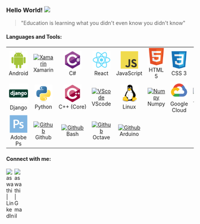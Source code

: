 ### Hello World! <img src="https://media.tenor.com/images/b352bb5a70f1aa0346c5cf6def25f6f0/tenor.gif" width="25px">


>"Education is learning what you didn't even know you didn't know"

#### Languages and Tools:
<table>
  <tr>
    <td align="center"  width="96">
      <a href="#macropower-tech">
        <img src="https://github.com/devicons/devicon/blob/master/icons/android/android-original.svg" width="48" height="48" alt="Android" />
      </a>
      <br>Android
    </td>
    <td align="center"  width="96">
      <a href="#macropower-tech">
        <img src="https://avatars.githubusercontent.com/u/790012?s=200&v=4" width="48" height="48" alt="Xamarin" />
      </a>
      <br>Xamarin
    </td>
    <td align="center" width="96">
      <a href="#macropower-tech">
        <img src="https://github.com/devicons/devicon/blob/master/icons/csharp/csharp-original.svg" width="48" height="48" alt="npm" />
      </a>
      <br>C#
    </td>
     <td align="center" width="96">
      <a href="#macropower-tech" >
        <img src="https://github.com/devicons/devicon/blob/master/icons/react/react-original.svg" width="48" height="48" alt="React" />
      </a>
      <br>React
    </td>
    <td align="center" width="96">
      <a href="#macropower-tech">
        <img src="https://github.com/devicons/devicon/blob/master/icons/javascript/javascript-original.svg" width="48" height="48" alt="JavaScript" />
      </a>
      <br>JavaScript
    </td>
    <td align="center" width="96">
      <a href="#macropower-tech">
        <img src="https://github.com/devicons/devicon/blob/master/icons/html5/html5-original.svg" width="48" height="48" alt="HTML" />
      </a>
      <br>HTML 5
    </td>
    <td align="center" width="96">
      <a href="#macropower-tech">
        <img src="https://github.com/devicons/devicon/blob/master/icons/css3/css3-original.svg" width="48" height="48" alt="CSS 3" />
      </a>
      <br>CSS 3
    </td>
     <td align="center"  width="96">
      <a href="#macropower-tech">
        <img src="https://upload.wikimedia.org/wikipedia/commons/3/33/Figma-logo.svg" width="48" height="48" alt="Figma" />
      </a>
      <br>Figma
    </td>
    </tr>
  <tr>
    <td align="center"  width="96">
      <a href="#macropower-tech">
        <img src="https://github.com/devicons/devicon/blob/master/icons/django/django-original.svg" alt="Django" />
      </a>
      <br>Django
    </td>
     <td align="center" width="96">
      <a href="#macropower-tech">
        <img src="https://github.com/devicons/devicon/blob/master/icons/python/python-original.svg" width="48" height="48" alt="Python" />
      </a>
      <br>Python
    </td>
    <td align="center" width="96">
      <a href="#macropower-tech">
        <img src="https://github.com/devicons/devicon/blob/master/icons/cplusplus/cplusplus-original.svg" width="48" height="48" alt="C++" />
      </a>
      <br>C++&nbsp;(Core)
    </td>
    <td align="center" width="96">
      <a href="#macropower-tech">
        <img src="https://upload.wikimedia.org/wikipedia/commons/9/9a/Visual_Studio_Code_1.35_icon.svg" width="48" height="48" alt="VScode" />
      </a>
      <br>VScode
    </td>
  <td align="center" width="96"> 
      <a href="#macropower-tech" >
        <img src="https://github.com/devicons/devicon/blob/master/icons/linux/linux-original.svg" width="48" height="48" alt="Linux" />
      </a>
      <br>Linux
    </td>
    <td align="center"  width="96">
      <a href="#macropower-tech">
        <img src="https://github.com/numpy/numpy/blob/main/branding/logo/logomark/numpylogoicon.png" width="48" height="48" alt="Numpy" />
      </a>
      <br>Numpy
    </td>
    <td align="center"  width="96">
      <a href="#macropower-tech">
        <img src="https://github.com/devicons/devicon/blob/master/icons/googlecloud/googlecloud-original.svg" width="48" height="48" alt="Google Cloud" />
      </a>
      <br>Google Cloud
    </td>
    <td align="center"  width="96">
      <a href="#macropower-tech">
        <img src="https://github.com/valohai/ml-logos/blob/master/tensorflow-tf.svg" width="48" height="48" alt="Tensorflow" />
      </a>
      <br>Tensorflow
    </td>
    </tr>
  <tr>
   <td align="center" width="96">
      <a href="#macropower-tech">
        <img src="https://github.com/devicons/devicon/blob/master/icons/photoshop/photoshop-plain.svg" width="48" height="48" alt="Adobe Photoshop" />
      </a>
      <br>Adobe Ps
    </td>
    <td align="center" width="96">
      <a href="#macropower-tech">
        <img src="https://encrypted-tbn0.gstatic.com/images?q=tbn:ANd9GcQ-J408eHm6I4Z2xKByNNQWGRF41-aX5SRfpQ&usqp=CAU" width="48" height="48" alt="Github" />
      </a>
      <br>Github
    </td>
    <td align="center" width="96">
      <a href="#macropower-tech">
        <img src="https://d33wubrfki0l68.cloudfront.net/306f655dcc33cc3d958cab80d78d3f2da427974c/a2bd8/img/logo/svg/full_colored_dark.svg" width="48" height="48" alt="Github" />
      </a>
      <br>Bash
    </td>
    <td align="center" width="96">
      <a href="#macropower-tech">
        <img src="https://upload.wikimedia.org/wikipedia/commons/6/6a/Gnu-octave-logo.svg" width="48" height="48" alt="Github" />
      </a>
      <br>Octave
    </td>
    <td align="center" width="96">
      <a href="#macropower-tech">
        <img src="https://www.arduino.cc/wiki/370832ed4114dd35d498f2f449b4781e/arduino.svg" width="48" height="48" alt="Github" />
      </a>
      <br>Arduino
    </td>
     
  </tr>
</table>

#### Connect with me:
[<img align="left" alt="aswathi | LinkedIn" width="22px" src="https://cdn.jsdelivr.net/npm/simple-icons@v3/icons/linkedin.svg" />][linkedin]
[<img align="left" alt="aswathi | Gmail" width="22px" src="https://cdn.jsdelivr.net/npm/simple-icons@v3/icons/gmail.svg" />][gmail]
<br/>

</details>
<!----<a href="https://github.com/anuraghazra/github-readme-stats">
  <img align="center" src="https://github-readme-stats.anuraghazra1.vercel.app/api?username=AmalChandru&count_private=true&show_icons=true&include_all_commits=true&theme=material-palenight" alt="Anurag's github stats" />--->
<!----<a href="https://github.com/anuraghazra/github-readme-stats">
  <!-- Change the `github-readme-stats.anuraghazra1.vercel.app` to `github-readme-stats.vercel.app`  -->
  <!---<img align="center" src="https://github-readme-stats.vercel.app/api/top-langs/?username=AmalChandru&layout=compact&theme=material-palenight" />
</a>---->



[linkedin]: https://www.linkedin.com/in/aswathigr/
[gmail]:achuchalavara@gmail.com
